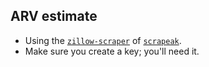 ## ARV estimate

* Using the [`zillow-scraper`](https://www.scrapeak.com/zillow-scraper/) of [`scrapeak`](https://www.scrapeak.com/).
* Make sure you create a key; you'll need it.
